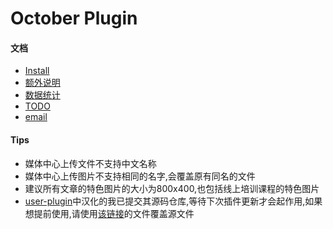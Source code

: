# October Plugin

#### 文档
+ [Install](https://github.com/gansutianqi/october-wyds-plugins/blob/master/docs/install.md)
+ [额外说明](https://github.com/gansutianqi/october-wyds-plugins/blob/master/docs/1.md)
+ [数据统计](https://github.com/gansutianqi/october-wyds-plugins/blob/master/docs/2.md)
+ [TODO](https://github.com/gansutianqi/october-wyds-plugins/blob/master/docs/todo.md)
+ [email](https://github.com/gansutianqi/october-wyds-plugins/blob/master/docs/email.md)


#### Tips
+ 媒体中心上传文件不支持中文名称
+ 媒体中心上传图片不支持相同的名字,会覆盖原有同名的文件
+ 建议所有文章的特色图片的大小为800x400,也包括线上培训课程的特色图片
+ [user-plugin](https://github.com/rainlab/user-plugin)中汉化的我已提交其源码仓库,等待下次插件更新才会起作用,如果想提前使用,请使用[该链接](https://github.com/rainlab/user-plugin/blob/master/lang/zh-cn/lang.php)的文件覆盖源文件